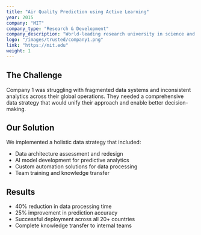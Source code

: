 ```yaml
---
title: "Air Quality Prediction using Active Learning"
year: 2015
company: "MIT"
company_type: "Research & Development"
company_description: "World-leading research university in science and technology."
logo: "/images/trusted/company1.png"
link: "https://mit.edu"
weight: 1
---
```


## The Challenge
Company 1 was struggling with fragmented data systems and inconsistent analytics across their global operations. They needed a comprehensive data strategy that would unify their approach and enable better decision-making.

## Our Solution
We implemented a holistic data strategy that included:
- Data architecture assessment and redesign
- AI model development for predictive analytics
- Custom automation solutions for data processing
- Team training and knowledge transfer

## Results
- 40% reduction in data processing time
- 25% improvement in prediction accuracy
- Successful deployment across all 20+ countries
- Complete knowledge transfer to internal teams 